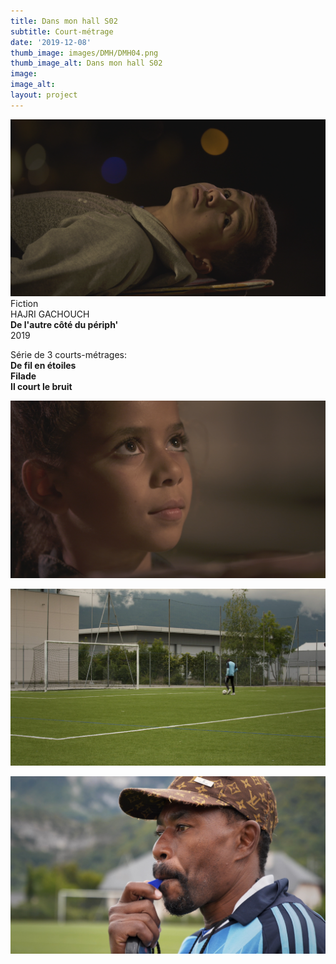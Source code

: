 ```yaml
---
title: Dans mon hall S02
subtitle: Court-métrage
date: '2019-12-08'
thumb_image: images/DMH/DMH04.png
thumb_image_alt: Dans mon hall S02
image: 
image_alt: 
layout: project
---
```


![](/images\DMH\DMH04.png)
<br>
Fiction <br>
HAJRI GACHOUCH <br>
**De l'autre côté du périph'** <br>
2019 <br>

Série de 3 courts-métrages:<br>
**De fil en étoiles** <br>
**Filade** <br>
**Il court le bruit** <br>

![](/images\DMH\DMH05.png)

![](/images\DMH\DMH01.jpg)

![](/images\DMH\DMH02.jpg)